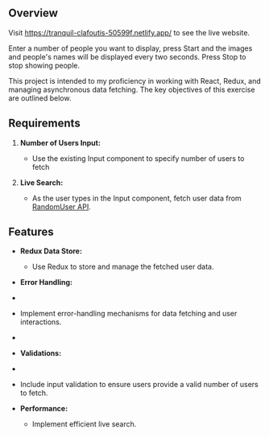 ## Overview


Visit https://tranquil-clafoutis-50599f.netlify.app/ to see the live website.



Enter a number of people you want to display, press Start and the images and people's names will be displayed every two seconds. Press Stop to stop showing people.



This project is intended to my proficiency in working with React, Redux, and managing asynchronous data fetching. The key objectives of this exercise are outlined below.



 
## Requirements


1. **Number of Users Input:**


   - Use the existing Input component to specify number of users to fetch


2. **Live Search:**

   - As the user types in the Input component, fetch user data from [RandomUser API](https://randomuser.me/api?results={numberOfUsers}).


## Features


- **Redux Data Store:**

   
   - Use Redux to store and manage the fetched user data.
     

- **Error Handling:**
- 

  - Implement error-handling mechanisms for data fetching and user interactions.
  - 

- **Validations:**
- 

  - Include input validation to ensure users provide a valid number of users to fetch.
    

- **Performance:**
  
  - Implement efficient live search.
    
#
 
